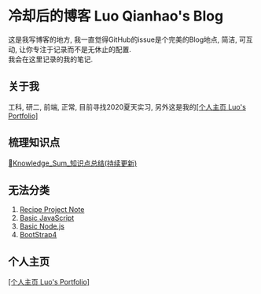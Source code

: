 # 冷却后的博客 Luo Qianhao's Blog
这是我写博客的地方, 我一直觉得GitHub的issue是个完美的Blog地点, 简洁, 可互动, 让你专注于记录而不是无休止的配置.      
我会在这里记录的我的笔记.




## 关于我
工科, 研二, 前端, 正常, 目前寻找2020夏天实习, 另外这是我的[[个人主页 Luo's Portfolio]](https://law-chain-hot.github.io/portfolio)




## 梳理知识点
[Knowledge_Sum_知识点总结(持续更新)](https://github.com/law-chain-hot/Blog/issues/1)  




## 无法分类
1. [Recipe Project Note](https://github.com/law-chain-hot/md-all-notes/issues/4)  
2. [Basic JavaScript](https://github.com/law-chain-hot/md-all-notes/issues/5)    
3. [Basic Node.js](https://github.com/law-chain-hot/md-all-notes/issues/6)  
4. [BootStrap4](https://github.com/law-chain-hot/md-all-notes/issues/7)  



## 个人主页
[[个人主页 Luo's Portfolio]](https://law-chain-hot.github.io/portfolio)  

 


